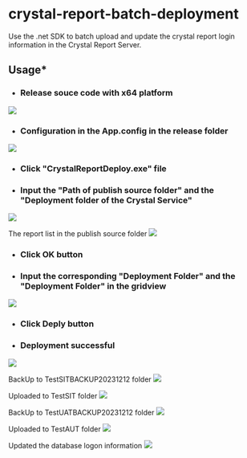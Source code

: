 # crystal-report-batch-deployment
Use the .net SDK to batch upload and update the crystal report login information in the Crystal Report Server.

## Usage* 
* ### Release souce code with x64 platform
![](Guideline%20Image/Capture11.PNG)

* ### Configuration in the App.config in the release folder
![](Guideline%20Image/Capture10.PNG)

* ### Click "CrystalReportDeploy.exe" file

* ### Input the "Path of publish source folder" and the "Deployment folder of the Crystal Service"
![](Guideline%20Image/Capture.PNG)

The report list in the publish source folder
![](Guideline%20Image/Capture4.PNG)

* ### Click OK button

* ### Input the corresponding "Deployment Folder" and the "Deployment Folder" in the gridview
![](Guideline%20Image/Capture1.PNG)

* ### Click Deply button

* ### Deployment successful
![](Guideline%20Image/Capture2.PNG)

BackUp to TestSITBACKUP20231212 folder
![](Guideline%20Image/Capture6.PNG)

Uploaded to TestSIT folder
![](Guideline%20Image/Capture5.PNG)

BackUp to TestUATBACKUP20231212 folder
![](Guideline%20Image/Capture8.PNG)

Uploaded to TestAUT folder
![](Guideline%20Image/Capture9.PNG)

Updated the database logon information
![](Guideline%20Image/Capture7.PNG)
